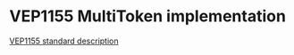 # VEP1155 MultiToken implementation

[VEP1155 standard description](https://docs.venom.foundation/standards/VEP/vep-1155)
